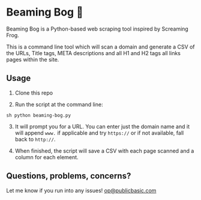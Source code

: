 # Beaming Bog 💩 

Beaming Bog is a Python-based web scraping tool inspired by Screaming Frog. 

This is a command line tool which will scan a domain and generate a CSV of the URLs, Title tags, META descriptions and all H1 and H2 tags all links pages within the site.

## Usage

1. Clone this repo

2. Run the script at the command line:

```sh python beaming-bog.py```

3. It will prompt you for a URL. You can enter just the domain name and it will append `www.` if applicable and try `https://` or if not available, fall back to `http://`.

4. When finished, the script will save a CSV with each page scanned and a column for each element.

## Questions, problems, concerns?

Let me know if you run into any issues! <op@publicbasic.com>